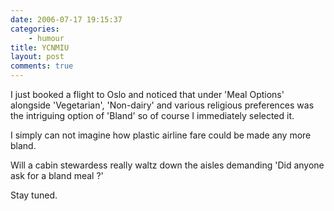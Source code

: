 ```yaml
---
date: 2006-07-17 19:15:37
categories:
    - humour
title: YCNMIU
layout: post
comments: true
---
```

I just booked a flight to Oslo and noticed that under 'Meal Options'
alongside 'Vegetarian', 'Non-dairy' and various religious preferences
was the intriguing option of 'Bland' so of course I immediately selected
it.

I simply can not imagine how plastic airline fare could be made any more
bland.

Will a cabin stewardess really waltz down the aisles demanding 'Did
anyone ask for a bland meal ?'

Stay tuned.
